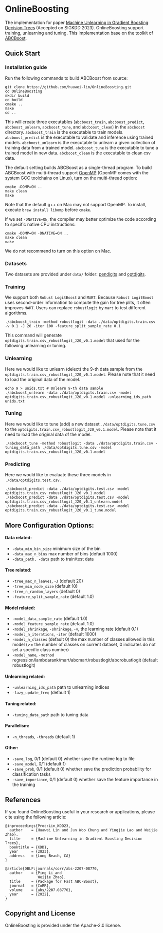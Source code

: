 # OnlineBoosting

The implementation for paper [Machine Unlearning in Gradient Boosting Decision Trees](https://openreview.net/forum?id=1ciFPLlyR6d) (Accepted on SIGKDD 2023).
OnlineBoosting support training, unlearning and tuning. This implementation base on the toolkit of [ABCBoost](https://github.com/pltrees/abcboost).

## Quick Start
### Installation guide
Run the following commands to build ABCBoost from source:
```
git clone https://github.com/huawei-lin/OnlineBoosting.git
cd OnlineBoosting
mkdir build
cd build
cmake ..
make
cd ..
```
This will create three executables (`abcboost_train`, `abcboost_predict`, `abcboost_unlearn`, `abcboost_tune`, and `abcboost_clean`) in the `abcboost` directory.
`abcboost_train` is the executable to train models.
`abcboost_predict` is the executable to validate and inference using trained models.
`abcboost_unlearn` is the executable to unlearn a given collection of training data from a trained model.
`abcboost_tune` is the executable to tune a trained model in new data.
`abcboost_clean` is the executable to clean csv data.

The default setting builds ABCBoost as a single-thread program.  To build ABCBoost with multi-thread support [OpenMP](https://en.wikipedia.org/wiki/OpenMP) (OpenMP comes with the system GCC toolchains on Linux), turn on the multi-thread option:
```
cmake -DOMP=ON ..
make clean
make
```
Note that the default g++ on Mac may not support OpenMP.  To install, execute `brew install libomp` before `cmake`.


If we set `-DNATIVE=ON`, the compiler may better optimize the code according to specific native CPU instructions: 
```
cmake -DOMP=ON -DNATIVE=ON .. 
make clean
make
```
We do not recommend to turn on this option on Mac. 

### Datasets 

Two datasets are provided under `data/` folder: [pendigits](https://archive.ics.uci.edu/dataset/81/pen+based+recognition+of+handwritten+digits) and [optdigits](https://archive.ics.uci.edu/dataset/80/optical+recognition+of+handwritten+digits).

### Training
We support both `Robust LogitBoost` and `MART`. Because `Robust LogitBoost` uses second-order information to compute the gain for tree plits, it often improves `MART`. Users can replace `robustlogit` by `mart` to test different algorithms. 
```
./abcboost_train -method robustlogit -data ./data/optdigits.train.csv -v 0.1 -J 20 -iter 100 -feature_split_sample_rate 0.1
```
This command will generate `optdigits.train.csv_robustlogit_J20_v0.1.model` that used for the following unlearning or tuning.

### Unlearning
Here we would like to unlearn (delect) the 9-th data sample from the `optdigits.train.csv_robustlogit_J20_v0.1.model`.
Please note that it need to load the original data of the model.
```
echo 9 > unids.txt # Unlearn 9-th data sample
./abcboost_unlearn -data ./data/optdigits.train.csv -model optdigits.train.csv_robustlogit_J20_v0.1.model -unlearning_ids_path unids.txt
```

### Tuning
Here we would like to tune (add) a new dataset `./data/optdigits.tune.csv` to the `optdigits.train.csv_robustlogit_J20_v0.1.model`.
Please note that it need to load the original data of the model.
```
./abcboost_tune -method robustlogit -data ./data/optdigits.train.csv -tuning_data_path ./data/optdigits.tune.csv -model optdigits.train.csv_robustlogit_J20_v0.1.model
```

### Predicting
Here we would like to evaluate these three models in `./data/optdigits.test.csv`.
```
./abcboost_predict -data ./data/optdigits.test.csv -model optdigits.train.csv_robustlogit_J20_v0.1.model
./abcboost_predict -data ./data/optdigits.test.csv -model optdigits.train.csv_robustlogit_J20_v0.1_unlearn.model
./abcboost_predict -data ./data/optdigits.test.csv -model optdigits.train.csv_robustlogit_J20_v0.1_tune.model
```

## More Configuration Options:
#### Data related:
* `-data_min_bin_size` minimum size of the bin
* `-data_max_n_bins` max number of bins (default 1000)
* `-data_path, -data` path to train/test data
#### Tree related:
* `-tree_max_n_leaves`, `-J` (default 20)
* `-tree_min_node_size` (default 10)
* `-tree_n_random_layers` (default 0)
* `-feature_split_sample_rate` (default 1.0)
#### Model related:
* `-model_data_sample_rate` (default 1.0)
* `-model_feature_sample_rate` (default 1.0)
* `-model_shrinkage`, `-shrinkage`, `-v`, the learning rate (default 0.1)
* `-model_n_iterations`, `-iter` (default 1000)
* `-model_n_classes` (default 0) the max number of classes allowed in this model (>= the number of classes on current dataset, 0 indicates do not set a specific class number)
* `-model_name`, `-method` regression/lambdarank/mart/abcmart/robustlogit/abcrobustlogit (default robustlogit)
#### Unlearning related:
* `-unlearning_ids_path` path to unlearning indices
* `-lazy_update_freq` (default 1)
#### Tuning related:
* `-tuning_data_path` path to tuning data
#### Parallelism:
* `-n_threads`, `-threads` (default 1)
#### Other:
* `-save_log`, 0/1 (default 0) whether save the runtime log to file
* `-save_model`, 0/1 (default 1)
* `-save_prob`, 0/1 (default 0) whether save the prediction probability for classification tasks
* `-save_importance`, 0/1 (default 0) whether save the feature importance in the training


## References
If you found OnlineBoosting useful in your research or applications, please cite using the following article:
```
@inproceedings{Proc:Lin_KDD23,
  author    = {Huawei Lin and Jun Woo Chung and Yingjie Lao and Weijie Zhao},
  title     = {Machine Unlearning in Gradient Boosting Decision Trees},
  booktitle = {KDD},
  year      = {2023},
  address   = {Long Beach, CA}
}
```
```
@article{DBLP:journals/corr/abs-2207-08770,
  author    = {Ping Li and
               Weijie Zhao},
  title     = {Package for Fast ABC-Boost},
  journal   = {CoRR},
  volume    = {abs/2207.08770},
  year      = {2022},
}
```


## Copyright and License
OnlineBoosting is provided under the Apache-2.0 license.
